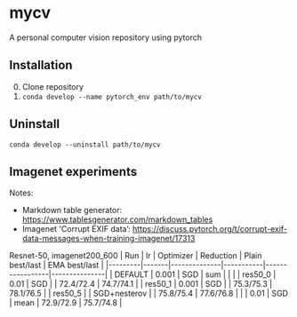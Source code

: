 # mycv
A personal computer vision repository using pytorch

## Installation
0. Clone repository
1. `conda develop --name pytorch_env path/to/mycv`

## Uninstall
`conda develop --uninstall path/to/mycv`

## Imagenet experiments
Notes:
- Markdown table generator: https://www.tablesgenerator.com/markdown_tables
- Imagenet 'Corrupt EXIF data’: https://discuss.pytorch.org/t/corrupt-exif-data-messages-when-training-imagenet/17313

Resnet-50, imagenet200_600
| Run     | lr    | Optimizer    | Reduction | Plain best/last | EMA best/last |
|---------|-------|--------------|-----------|-----------------|---------------|
| DEFAULT | 0.001 | SGD          | sum       |                 |               |
| res50_0 | 0.01  | SGD          |           | 72.4/72.4       | 74.7/74.1     |
| res50_1 | 0.001 | SGD          |           | 75.3/75.3       | 78.1/76.5     |
| res50_5 |       | SGD+nesterov |           | 75.8/75.4       | 77.6/76.8     |
|         | 0.01  | SGD          | mean      | 72.9/72.9       | 75.7/74.8     |

